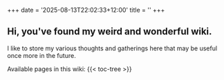 +++
date = '2025-08-13T22:02:33+12:00'
title = ''
+++
## Hi, you've found my weird and wonderful wiki.

I like to store my various thoughts and gatherings here that may be useful once more in the future.

Available pages in this wiki:
{{< toc-tree >}}